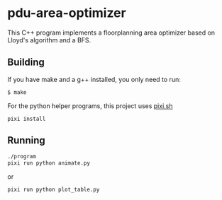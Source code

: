 # pdu-area-optimizer

This C++ program implements a floorplanning area optimizer based on Lloyd's algorithm and a BFS.

## Building
If you have make and a g++ installed, you only need to run: 
```bash
$ make
````

For the python helper programs, this project uses [pixi.sh](https://pixi.sh/latest/#installation)

```
pixi install
```

## Running
```bash
./program
pixi run python animate.py
```
or
```bash
pixi run python plot_table.py
```
